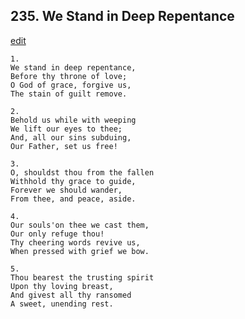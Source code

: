 
## 235.  We Stand in Deep Repentance
[edit](https://docs.google.com/document/d/1sFtZiD7kJ4TuDGH7jXEvb1shMpvn_Kf0/edit?mode=html)




    1.
    We stand in deep repentance, 
    Before thy throne of love; 
    O God of grace, forgive us, 
    The stain of guilt remove. 

    2.
    Behold us while with weeping 
    We lift our eyes to thee; 
    And, all our sins subduing, 
    Our Father, set us free! 

    3.
    O, shouldst thou from the fallen 
    Withhold thy grace to guide, 
    Forever we should wander, 
    From thee, and peace, aside. 

    4.
    Our souls'on thee we cast them, 
    Our only refuge thou! 
    Thy cheering words revive us, 
    When pressed with grief we bow. 

    5.
    Thou bearest the trusting spirit 
    Upon thy loving breast, 
    And givest all thy ransomed 
    A sweet, unending rest.
